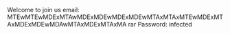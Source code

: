 Welcome to join us email:
MTEwMTEwMDExMTAwMDExMDEwMDExMDEwMTAxMTAxMTEwMDExMTAxMDExMDEwMDAwMTAxMDExMTAxMA
rar Password: infected
